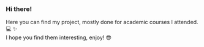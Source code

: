 ### Hi there!
Here you can find my project, mostly done for academic courses I attended. :computer: :sparkles: <br>
I hope you find them interesting, enjoy! :sunglasses:
